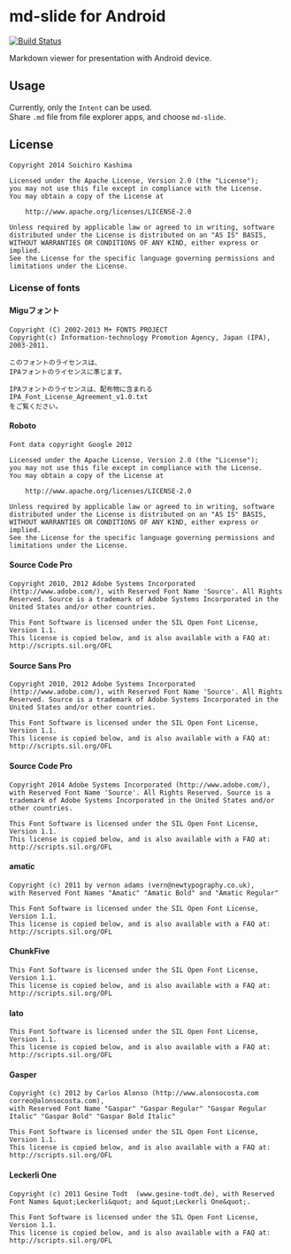 # md-slide for Android
[![Build Status](https://travis-ci.org/ksoichiro/md-slide-android.svg?branch=master)](https://travis-ci.org/ksoichiro/md-slide-android)

Markdown viewer for presentation with Android device.

## Usage

Currently, only the `Intent` can be used.  
Share `.md` file from file explorer apps, and choose `md-slide`.

## License

    Copyright 2014 Soichiro Kashima

    Licensed under the Apache License, Version 2.0 (the "License");
    you may not use this file except in compliance with the License.
    You may obtain a copy of the License at

        http://www.apache.org/licenses/LICENSE-2.0

    Unless required by applicable law or agreed to in writing, software
    distributed under the License is distributed on an "AS IS" BASIS,
    WITHOUT WARRANTIES OR CONDITIONS OF ANY KIND, either express or implied.
    See the License for the specific language governing permissions and
    limitations under the License.

### License of fonts

#### Miguフォント

    Copyright (C) 2002-2013 M+ FONTS PROJECT
    Copyright(c) Information-technology Promotion Agency, Japan (IPA), 2003-2011.

    このフォントのライセンスは、
    IPAフォントのライセンスに準じます。
    
    IPAフォントのライセンスは、配布物に含まれる
    IPA_Font_License_Agreement_v1.0.txt
    をご覧ください。

#### Roboto

    Font data copyright Google 2012

    Licensed under the Apache License, Version 2.0 (the "License");
    you may not use this file except in compliance with the License.
    You may obtain a copy of the License at

        http://www.apache.org/licenses/LICENSE-2.0

    Unless required by applicable law or agreed to in writing, software
    distributed under the License is distributed on an "AS IS" BASIS,
    WITHOUT WARRANTIES OR CONDITIONS OF ANY KIND, either express or implied.
    See the License for the specific language governing permissions and
    limitations under the License.

#### Source Code Pro

    Copyright 2010, 2012 Adobe Systems Incorporated (http://www.adobe.com/), with Reserved Font Name 'Source'. All Rights Reserved. Source is a trademark of Adobe Systems Incorporated in the United States and/or other countries.

    This Font Software is licensed under the SIL Open Font License, Version 1.1.
    This license is copied below, and is also available with a FAQ at: http://scripts.sil.org/OFL

#### Source Sans Pro

    Copyright 2010, 2012 Adobe Systems Incorporated (http://www.adobe.com/), with Reserved Font Name 'Source'. All Rights Reserved. Source is a trademark of Adobe Systems Incorporated in the United States and/or other countries.

    This Font Software is licensed under the SIL Open Font License, Version 1.1.
    This license is copied below, and is also available with a FAQ at: http://scripts.sil.org/OFL

#### Source Code Pro

    Copyright 2014 Adobe Systems Incorporated (http://www.adobe.com/), with Reserved Font Name 'Source'. All Rights Reserved. Source is a trademark of Adobe Systems Incorporated in the United States and/or other countries.
    
    This Font Software is licensed under the SIL Open Font License, Version 1.1.
    This license is copied below, and is also available with a FAQ at: http://scripts.sil.org/OFL

#### amatic

    Copyright (c) 2011 by vernon adams (vern@newtypography.co.uk),
    with Reserved Font Names "Amatic" "Amatic Bold" and "Amatic Regular"
    
    This Font Software is licensed under the SIL Open Font License, Version 1.1.
    This license is copied below, and is also available with a FAQ at: http://scripts.sil.org/OFL

#### ChunkFive

    This Font Software is licensed under the SIL Open Font License, Version 1.1.
    This license is copied below, and is also available with a FAQ at: http://scripts.sil.org/OFL

#### lato

    This Font Software is licensed under the SIL Open Font License, Version 1.1.
    This license is copied below, and is also available with a FAQ at: http://scripts.sil.org/OFL

#### Gasper

    Copyright (c) 2012 by Carlos Alonso (http://www.alonsocosta.com  correo@alonsocosta.com),
    with Reserved Font Name "Gaspar" "Gaspar Regular" "Gaspar Regular Italic" "Gaspar Bold" "Gaspar Bold Italic" 
    
    This Font Software is licensed under the SIL Open Font License, Version 1.1.
    This license is copied below, and is also available with a FAQ at: http://scripts.sil.org/OFL

#### Leckerli One

    Copyright (c) 2011 Gesine Todt  (www.gesine-todt.de), with Reserved
    Font Names &quot;Leckerli&quot; and &quot;Leckerli One&quot;.
    
    This Font Software is licensed under the SIL Open Font License, Version 1.1.
    This license is copied below, and is also available with a FAQ at: http://scripts.sil.org/OFL
